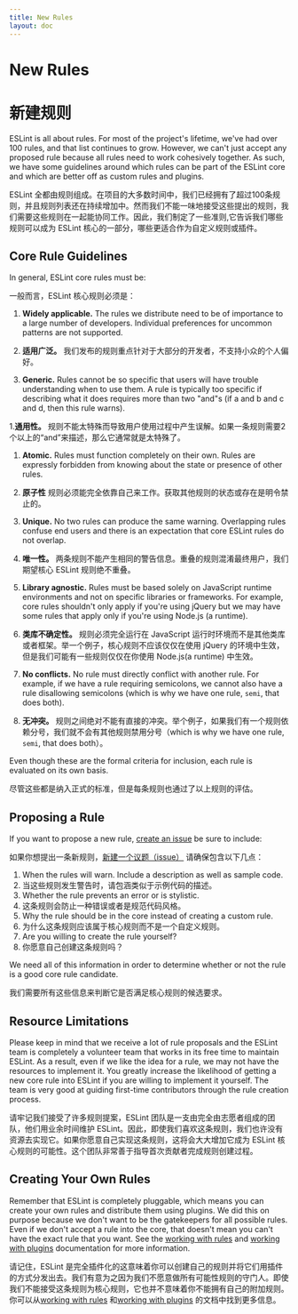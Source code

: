 ```yaml
---
title: New Rules
layout: doc
---
```

# New Rules

# 新建规则

ESLint is all about rules. For most of the project's lifetime, we've had over 100 rules, and that list continues to grow. However, we can't just accept any proposed rule because all rules need to work cohesively together. As such, we have some guidelines around which rules can be part of the ESLint core and which are better off as custom rules and plugins.

ESLint 全都由规则组成。在项目的大多数时间中，我们已经拥有了超过100条规则，并且规则列表还在持续增加中。然而我们不能一味地接受这些提出的规则，我们需要这些规则在一起能协同工作。因此，我们制定了一些准则,它告诉我们哪些规则可以成为 ESLint 核心的一部分，哪些更适合作为自定义规则或插件。

## Core Rule Guidelines

In general, ESLint core rules must be:

一般而言，ESLint 核心规则必须是：

1. **Widely applicable.** The rules we distribute need to be of importance to a large number of developers. Individual preferences for uncommon patterns are not supported.

1. **适用广泛。** 我们发布的规则重点针对于大部分的开发者，不支持小众的个人偏好。

1. **Generic.** Rules cannot be so specific that users will have trouble understanding when to use them. A rule is typically too specific if describing what it does requires more than two "and"s (if a and b and c and d, then this rule warns).

1.**通用性。** 规则不能太特殊而导致用户使用过程中产生误解。如果一条规则需要2个以上的“and”来描述，那么它通常就是太特殊了。

1. **Atomic.** Rules must function completely on their own. Rules are expressly forbidden from knowing about the state or presence of other rules.

1. **原子性** 规则必须能完全依靠自己来工作。获取其他规则的状态或存在是明令禁止的。

1. **Unique.** No two rules can produce the same warning. Overlapping rules confuse end users and there is an expectation that core ESLint rules do not overlap.

1. **唯一性。** 两条规则不能产生相同的警告信息。重叠的规则混淆最终用户，我们期望核心 ESLint 规则绝不重叠。

1. **Library agnostic.** Rules must be based solely on JavaScript runtime environments and not on specific libraries or frameworks. For example, core rules shouldn't only apply if you're using jQuery but we may have some rules that apply only if you're using Node.js (a runtime).

1. **类库不确定性。**  规则必须完全运行在 JavaScript 运行时环境而不是其他类库或者框架。举一个例子，核心规则不应该仅仅在使用 jQuery 的环境中生效，但是我们可能有一些规则仅仅在你使用 Node.js(a runtime) 中生效。

1. **No conflicts.** No rule must directly conflict with another rule. For example, if we have a rule requiring semicolons, we cannot also have a rule disallowing semicolons (which is why we have one rule, `semi`, that does both).

1. **无冲突。** 规则之间绝对不能有直接的冲突。举个例子，如果我们有一个规则依赖分号，我们就不会有其他规则禁用分号（which is why we have one rule, `semi`, that does both）。

Even though these are the formal criteria for inclusion, each rule is evaluated on its own basis.

尽管这些都是纳入正式的标准，但是每条规则也通过了以上规则的评估。

## Proposing a Rule

If you want to propose a new rule, [create an issue](https://github.com/eslint/eslint/issues/new?body=**When%20does%20this%20rule%20warn%3F%20Please%20describe%20and%20show%20example%20code%3A**%0A%0A**Is%20this%20rule%20preventing%20an%20error%20or%20is%20it%20stylistic%3F**%0A%0A**Why%20is%20this%20rule%20a%20candidate%20for%20inclusion%20instead%20of%20creating%20a%20custom%20rule%3F**%0A%0A**Are%20you%20willing%20to%20create%20the%20rule%20yourself%3F**%0A%0A) be sure to include:

如果你想提出一条新规则，[新建一个议题（issue）](https://github.com/eslint/eslint/issues/new?body=**When%20does%20this%20rule%20warn%3F%20Please%20describe%20and%20show%20example%20code%3A**%0A%0A**Is%20this%20rule%20preventing%20an%20error%20or%20is%20it%20stylistic%3F**%0A%0A**Why%20is%20this%20rule%20a%20candidate%20for%20inclusion%20instead%20of%20creating%20a%20custom%20rule%3F**%0A%0A**Are%20you%20willing%20to%20create%20the%20rule%20yourself%3F**%0A%0A) 请确保包含以下几点：


1. When the rules will warn. Include a description as well as sample code.
1. 当这些规则发生警告时，请包涵类似于示例代码的描述。
1. Whether the rule prevents an error or is stylistic.
1. 这条规则会防止一种错误或者是规范代码风格。
1. Why the rule should be in the core instead of creating a custom rule.
1. 为什么这条规则应该属于核心规则而不是一个自定义规则。
1. Are you willing to create the rule yourself?
1. 你愿意自己创建这条规则吗？

We need all of this information in order to determine whether or not the rule is a good core rule candidate.

我们需要所有这些信息来判断它是否满足核心规则的候选要求。

## Resource Limitations

Please keep in mind that we receive a lot of rule proposals and the ESLint team is completely a volunteer team that works in its free time to maintain ESLint. As a result, even if we like the idea for a rule, we may not have the resources to implement it. You greatly increase the likelihood of getting a new core rule into ESLint if you are willing to implement it yourself. The team is very good at guiding first-time contributors through the rule creation process.

请牢记我们接受了许多规则提案，ESLint 团队是一支由完全由志愿者组成的团队，他们用业余时间维护 ESLint。因此，即使我们喜欢这条规则，我们也许没有资源去实现它。如果你愿意自己实现这条规则，这将会大大增加它成为 ESLint 核心规则的可能性。这个团队非常善于指导首次贡献者完成规则创建过程。

## Creating Your Own Rules

Remember that ESLint is completely pluggable, which means you can create your own rules and distribute them using plugins. We did this on purpose because we don't want to be the gatekeepers for all possible rules. Even if we don't accept a rule into the core, that doesn't mean you can't have the exact rule that you want. See the [working with rules](../working-with-rules) and [working with plugins](../working-with-plugins) documentation for more information.

请记住，ESLint 是完全插件化的这意味着你可以创建自己的规则并将它们用插件的方式分发出去。我们有意为之因为我们不愿意做所有可能性规则的守门人。即使我们不能接受这条规则为核心规则，它也并不意味着你不能拥有自己的附加规则。你可以从[working with rules](../working-with-rules) 和[working with plugins](../working-with-plugins) 的文档中找到更多信息。
